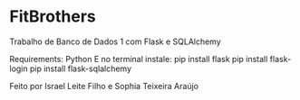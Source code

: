 # FitBrothers
Trabalho de Banco de Dados 1 com Flask e SQLAlchemy

Requirements:
Python
E no terminal instale:
pip install flask
pip install flask-login
pip install flask-sqlalchemy

Feito por Israel Leite Filho e Sophia Teixeira Araújo
